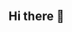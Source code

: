 ## Hi there 👋

<!--
**KancilDev/KancilDev** is a ✨ _special_ ✨ repository because its `README.md` (this file) appears on your GitHub profile.

Here are some ideas to get you started:

- 🔭 I’m currently working on building a personal website
- 🌱 I’m currently learning HTML,CSS,Javascript
- 👯 I’m looking to collaborate on any simple project
- 🤔 I’m looking for help with programming
- 💬 Ask me about math and python
- 📫 How to reach me: E-mail
- 😄 Pronouns: he/him
- ⚡ Fun fact: My first programming language was C
-->
